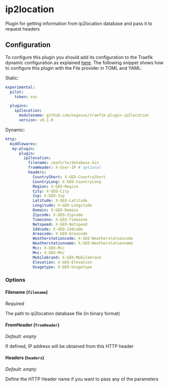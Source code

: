 # ip2location

Plugin for getting information from ip2location database and pass it to request headers

## Configuration

To configure this plugin you should add its configuration to the Traefik dynamic configuration as explained [here](https://docs.traefik.io/getting-started/configuration-overview/#the-dynamic-configuration).
The following snippet shows how to configure this plugin with the File provider in TOML and YAML: 

Static:

```yaml
experimental:
  pilot:
    token: xxx

  plugins:
    ip2location:
      modulename: github.com/negasus/traefik-plugin-ip2location
      version: v0.1.0
```

Dynamic:

```yaml
http:
  middlewares:
   my-plugin:
      plugin:
        ip2location:
          filename: /path/to/database.bin
          fromHeader: X-User-IP # optional
          headers:
            CountryShort: X-GEO-CountryShort
            CountryLong: X-GEO-CountryLong
            Region: X-GEO-Region
            City: X-GEO-City
            Isp: X-GEO-Isp
            Latitude: X-GEO-Latitude
            Longitude: X-GEO-Longitude
            Domain: X-GEO-Domain
            Zipcode: X-GEO-Zipcode
            Timezone: X-GEO-Timezone
            Netspeed: X-GEO-Netspeed
            Iddcode: X-GEO-Iddcode
            Areacode: X-GEO-Areacode
            Weatherstationcode: X-GEO-Weatherstationcode
            Weatherstationname: X-GEO-Weatherstationname
            Mcc: X-GEO-Mcc
            Mnc: X-GEO-Mnc
            Mobilebrand: X-GEO-Mobilebrand
            Elevation: X-GEO-Elevation
            Usagetype: X-GEO-Usagetype
```

### Options

#### Filename (`filename`)

*Required*

The path to ip2location database file (in binary format)

#### FromHeader (`fromHeader`)

*Default: empty*

If defined, IP address will be obtained from this HTTP header

#### Headers (`headers`)

*Default: empty*

Define the HTTP Header name if you want to pass any of the parameters